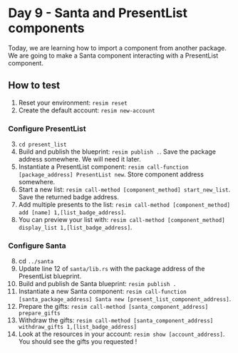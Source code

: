 # Day 9 - Santa and PresentList components
Today, we are learning how to import a component from another package. We are going to make a Santa component interacting with a PresentList component.

## How to test
1. Reset your environment: `resim reset`
2. Create the default account: `resim new-account`

### Configure PresentList
3. `cd present_list`
4. Build and publish the blueprint: `resim publish .`. Save the package address somewhere. We will need it later.
5. Instantiate a PresentList component: `resim call-function [package_address] PresentList new`. Store component address somewhere.
6. Start a new list: `resim call-method [component_method] start_new_list`. Save the returned badge address.
7. Add multiple presents to the list: `resim call-method [component_method] add [name] 1,[list_badge_address]`.
8. You can preview your list with: `resim call-method [component_method] display_list 1,[list_badge_address]`.

### Configure Santa
8. cd `../santa`
9. Update line 12 of `santa/lib.rs` with the package address of the PresentList blueprint.
10. Build and publish de Santa blueprint: `resim publish .`
11. Instantiate a new Santa component: `resim call-function [santa_package_address] Santa new [present_list_component_address]`.
12. Prepare the gifts: `resim call-method [santa_component_address] prepare_gifts`
13. Withdraw the gifts: `resim call-method [santa_component_address] withdraw_gifts 1,[list_badge_address]`
14. Look at the resources in your account: `resim show [account_address]`. You should see the gifts you requested !